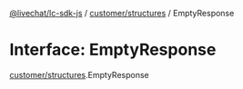 [@livechat/lc-sdk-js](../README.md) / [customer/structures](../modules/customer_structures.md) / EmptyResponse

# Interface: EmptyResponse

[customer/structures](../modules/customer_structures.md).EmptyResponse
